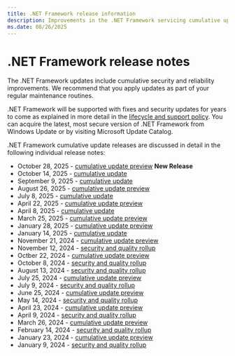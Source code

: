 ```yaml
---
title: .NET Framework release information
description: Improvements in the .NET Framework servicing cumulative updates.
ms.date: 08/26/2025
---
```

# .NET Framework release notes

The .NET Framework updates include cumulative security and reliability improvements. We recommend that you apply updates as part of your regular maintenance routines.

.NET Framework will be supported with fixes and security updates for years to come as explained in more detail in the [lifecycle and support policy](/lifecycle/products/microsoft-net-framework). You can acquire the latest, most secure version of .NET Framework from Windows Update or by visiting Microsoft Update Catalog.

.NET Framework cumulative update releases are discussed in detail in the following individual release notes:

* October 28, 2025 - [cumulative update preview](./2025/10-28-october-cumulative-update-preview.md) **New Release**
* October 14, 2025 - [cumulative update](./2025/10-14-october-cumulative-update.md)
* September 9, 2025 - [cumulative update](./2025/09-09-september-cumulative-update.md)
* August 26, 2025 - [cumulative update preview](./2025/08-26-august-cumulative-update-preview.md)
* July 8, 2025 - [cumulative update](./2025/07-08-july-cumulative-update.md)
* April 22, 2025 - [cumulative update preview](./2025/04-22-april-cumulative-update-preview.md)
* April 8, 2025 - [cumulative update](./2025/04-08-april-cumulative-update.md)
* March 25, 2025 - [cumulative update preview](./2025/03-25-march-cumulative-update-preview.md)
* January 28, 2025 - [cumulative update preview](./2025/01-28-january-cumulative-update-preview.md)
* January 14, 2025 - [cumulative update](./2025/01-14-january-cumulative-update.md)
* November 21, 2024 - [cumulative update preview](./2024/11-21-november-preview-cumulative-update.md)
* November 12, 2024 - [security and quality rollup](./2024/11-12-november-security-and-quality-rollup.md)
* Octber 22, 2024 - [cumulative update preview](./2024/10-22-october-preview-cumulative-update.md)
* October 8, 2024 - [security and quality rollup](./2024/10-08-october-security-and-quality-rollup.md)
* August 13, 2024 - [security and quality rollup](./2024/08-13-august-security-and-quality-rollup.md)
* July 25, 2024 - [cumulative update preview](./2024/07-25-july-preview-cumulative-update.md)
* July 9, 2024 - [security and quality rollup](./2024/07-09-july-security-and-quality-rollup.md)
* June 25, 2024 - [cumulative update preview](./2024/06-25-june-preview-cumulative-update.md)
* May 14, 2024 - [security and quality rollup](./2024/05-14-may-security-and-quality-rollup.md)
* April 23, 2024 - [cumulative update preview](./2024/04-23-april-preview-cumulative-update.md)
* April 9, 2024 - [security and quality rollup](./2024/04-09-april-security-and-quality-rollup.md)
* March 26, 2024 - [cumulative update preview](./2024/03-26-march-preview-cumulative-update.md)
* February 14, 2024 - [security and quality rollup](./2024/02-14-february-security-and-quality-rollup.md)
* January 23, 2024 - [cumulative update preview](./2024/01-23-january-preview-cumulative-update.md)
* January 9, 2024 - [security and quality rollup](./2024/01-09-january-security-and-quality-rollup.md)
